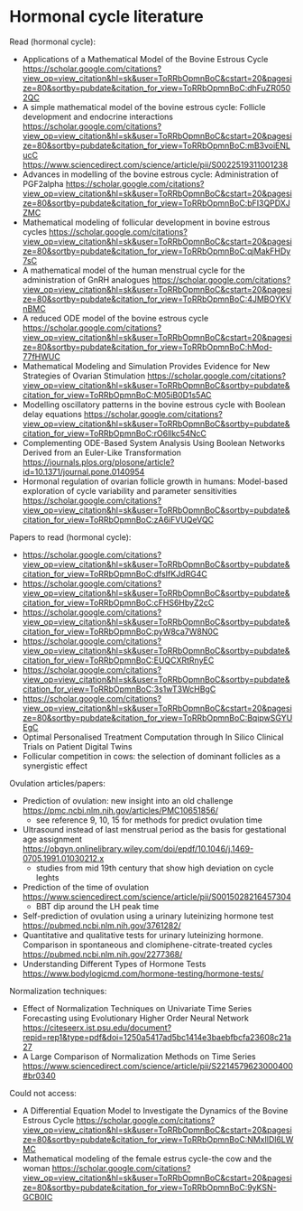 # Hormonal cycle literature


Read (hormonal cycle):
* Applications of a Mathematical Model of the Bovine Estrous Cycle
  https://scholar.google.com/citations?view_op=view_citation&hl=sk&user=ToRRbOpmnBoC&cstart=20&pagesize=80&sortby=pubdate&citation_for_view=ToRRbOpmnBoC:dhFuZR0502QC
* A simple mathematical model of the bovine estrous cycle: Follicle development and endocrine interactions
  https://scholar.google.com/citations?view_op=view_citation&hl=sk&user=ToRRbOpmnBoC&cstart=20&pagesize=80&sortby=pubdate&citation_for_view=ToRRbOpmnBoC:mB3voiENLucC
  https://www.sciencedirect.com/science/article/pii/S0022519311001238
* Advances in modelling of the bovine estrous cycle: Administration of PGF2alpha
  https://scholar.google.com/citations?view_op=view_citation&hl=sk&user=ToRRbOpmnBoC&cstart=20&pagesize=80&sortby=pubdate&citation_for_view=ToRRbOpmnBoC:bFI3QPDXJZMC
* Mathematical modeling of follicular development in bovine estrous cycles
  https://scholar.google.com/citations?view_op=view_citation&hl=sk&user=ToRRbOpmnBoC&cstart=20&pagesize=80&sortby=pubdate&citation_for_view=ToRRbOpmnBoC:qjMakFHDy7sC
* A mathematical model of the human menstrual cycle for the administration of GnRH analogues
  https://scholar.google.com/citations?view_op=view_citation&hl=sk&user=ToRRbOpmnBoC&cstart=20&pagesize=80&sortby=pubdate&citation_for_view=ToRRbOpmnBoC:4JMBOYKVnBMC
* A reduced ODE model of the bovine estrous cycle
  https://scholar.google.com/citations?view_op=view_citation&hl=sk&user=ToRRbOpmnBoC&cstart=20&pagesize=80&sortby=pubdate&citation_for_view=ToRRbOpmnBoC:hMod-77fHWUC
* Mathematical Modeling and Simulation Provides Evidence for New Strategies of Ovarian Stimulation
  https://scholar.google.com/citations?view_op=view_citation&hl=sk&user=ToRRbOpmnBoC&sortby=pubdate&citation_for_view=ToRRbOpmnBoC:M05iB0D1s5AC
* Modelling oscillatory patterns in the bovine estrous cycle with Boolean delay equations
  https://scholar.google.com/citations?view_op=view_citation&hl=sk&user=ToRRbOpmnBoC&sortby=pubdate&citation_for_view=ToRRbOpmnBoC:rO6llkc54NcC
* Complementing ODE-Based System Analysis Using Boolean Networks Derived from an Euler-Like Transformation
  https://journals.plos.org/plosone/article?id=10.1371/journal.pone.0140954
* Hormonal regulation of ovarian follicle growth in humans: Model-based exploration of cycle variability and parameter sensitivities
  https://scholar.google.com/citations?view_op=view_citation&hl=sk&user=ToRRbOpmnBoC&sortby=pubdate&citation_for_view=ToRRbOpmnBoC:zA6iFVUQeVQC


Papers to read (hormonal cycle):
* https://scholar.google.com/citations?view_op=view_citation&hl=sk&user=ToRRbOpmnBoC&sortby=pubdate&citation_for_view=ToRRbOpmnBoC:dfsIfKJdRG4C
* https://scholar.google.com/citations?view_op=view_citation&hl=sk&user=ToRRbOpmnBoC&sortby=pubdate&citation_for_view=ToRRbOpmnBoC:cFHS6HbyZ2cC
* https://scholar.google.com/citations?view_op=view_citation&hl=sk&user=ToRRbOpmnBoC&sortby=pubdate&citation_for_view=ToRRbOpmnBoC:pyW8ca7W8N0C
* https://scholar.google.com/citations?view_op=view_citation&hl=sk&user=ToRRbOpmnBoC&sortby=pubdate&citation_for_view=ToRRbOpmnBoC:EUQCXRtRnyEC
* https://scholar.google.com/citations?view_op=view_citation&hl=sk&user=ToRRbOpmnBoC&sortby=pubdate&citation_for_view=ToRRbOpmnBoC:3s1wT3WcHBgC
* https://scholar.google.com/citations?view_op=view_citation&hl=sk&user=ToRRbOpmnBoC&cstart=20&pagesize=80&sortby=pubdate&citation_for_view=ToRRbOpmnBoC:BqipwSGYUEgC
* Optimal Personalised Treatment Computation through In Silico Clinical Trials on Patient Digital Twins
* Follicular competition in cows: the selection of dominant follicles as a synergistic effect

Ovulation articles/papers:
* Prediction of ovulation: new insight into an old challenge
  https://pmc.ncbi.nlm.nih.gov/articles/PMC10651856/
    * see reference 9, 10, 15 for methods for predict ovulation time
* Ultrasound instead of last menstrual period as the basis for gestational age assignment
  https://obgyn.onlinelibrary.wiley.com/doi/epdf/10.1046/j.1469-0705.1991.01030212.x
    * studies from mid 19th century that show high deviation on cycle leghts
* Prediction of the time of ovulation
  https://www.sciencedirect.com/science/article/pii/S0015028216457304
    * BBT dip around the LH peak time
* Self-prediction of ovulation using a urinary luteinizing hormone test
  https://pubmed.ncbi.nlm.nih.gov/3761282/
* Quantitative and qualitative tests for urinary luteinizing hormone. Comparison in spontaneous and clomiphene-citrate-treated cycles
  https://pubmed.ncbi.nlm.nih.gov/2277368/
* Understanding Different Types of Hormone Tests
  https://www.bodylogicmd.com/hormone-testing/hormone-tests/



Normalization techniques:
 * Effect of Normalization Techniques on Univariate Time Series Forecasting using Evolutionary Higher Order Neural Network
   https://citeseerx.ist.psu.edu/document?repid=rep1&type=pdf&doi=1250a5417ad5bc1414e3baebfbcfa23608c21a27
 * A Large Comparison of Normalization Methods on Time Series
   https://www.sciencedirect.com/science/article/pii/S2214579623000400#br0340


Could not access:
* A Differential Equation Model to Investigate the Dynamics of the Bovine Estrous Cycle
  https://scholar.google.com/citations?view_op=view_citation&hl=sk&user=ToRRbOpmnBoC&cstart=20&pagesize=80&sortby=pubdate&citation_for_view=ToRRbOpmnBoC:NMxIlDl6LWMC
* Mathematical modeling of the female estrus cycle-the cow and the woman
  https://scholar.google.com/citations?view_op=view_citation&hl=sk&user=ToRRbOpmnBoC&cstart=20&pagesize=80&sortby=pubdate&citation_for_view=ToRRbOpmnBoC:9yKSN-GCB0IC
